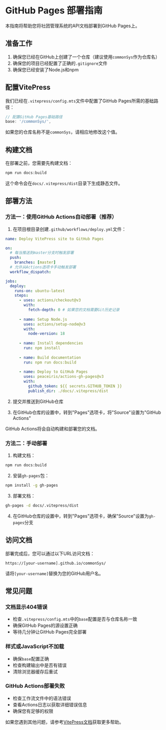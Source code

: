 # GitHub Pages 部署指南

本指南将帮助您将社团管理系统的API文档部署到GitHub Pages上。

## 准备工作

1. 确保您已经在GitHub上创建了一个仓库（建议使用`commonSys`作为仓库名）
2. 确保您的项目已经配置了正确的`.gitignore`文件
3. 确保您已经安装了Node.js和npm

## 配置VitePress

我们已经在`.vitepress/config.mts`文件中配置了GitHub Pages所需的基础路径：

```javascript
// 配置GitHub Pages基础路径
base: '/commonSys/',
```

如果您的仓库名称不是`commonSys`，请相应地修改这个值。

## 构建文档

在部署之前，您需要先构建文档：

```bash
npm run docs:build
```

这个命令会在`docs/.vitepress/dist`目录下生成静态文件。

## 部署方法

### 方法一：使用GitHub Actions自动部署（推荐）

1. 在项目根目录创建`.github/workflows/deploy.yml`文件：

```yaml
name: Deploy VitePress site to GitHub Pages

on:
  # 每当推送到master分支时触发部署
  push:
    branches: [master]
  # 允许从Actions选项卡手动触发部署
  workflow_dispatch:

jobs:
  deploy:
    runs-on: ubuntu-latest
    steps:
      - uses: actions/checkout@v3
        with:
          fetch-depth: 0 # 如果您的文档需要Git历史记录
      
      - name: Setup Node.js
        uses: actions/setup-node@v3
        with:
          node-version: 18
      
      - name: Install dependencies
        run: npm install
      
      - name: Build documentation
        run: npm run docs:build
      
      - name: Deploy to GitHub Pages
        uses: peaceiris/actions-gh-pages@v3
        with:
          github_token: ${{ secrets.GITHUB_TOKEN }}
          publish_dir: ./docs/.vitepress/dist
```

2. 提交并推送到GitHub仓库

3. 在GitHub仓库的设置中，转到"Pages"选项卡，将"Source"设置为"GitHub Actions"

GitHub Actions将会自动构建和部署您的文档。

### 方法二：手动部署

1. 构建文档：

```bash
npm run docs:build
```

2. 安装`gh-pages`包：

```bash
npm install -g gh-pages
```

3. 部署文档：

```bash
gh-pages -d docs/.vitepress/dist
```

4. 在GitHub仓库的设置中，转到"Pages"选项卡，确保"Source"设置为`gh-pages`分支

## 访问文档

部署完成后，您可以通过以下URL访问文档：

```url
https://[your-username].github.io/commonSys/
```

请将`[your-username]`替换为您的GitHub用户名。

## 常见问题

### 文档显示404错误

- 检查`.vitepress/config.mts`中的`base`配置是否与仓库名称一致
- 确保GitHub Pages的源设置正确
- 等待几分钟让GitHub Pages完全部署

### 样式或JavaScript不加载

- 确保`base`配置正确
- 检查构建输出中是否有错误
- 清除浏览器缓存后重试

### GitHub Actions部署失败

- 检查工作流文件中的语法错误
- 查看Actions日志以获取详细错误信息
- 确保您有足够的权限

如果您遇到其他问题，请参考[VitePress文档](https://vitepress.dev/guide/deploy)获取更多帮助。
